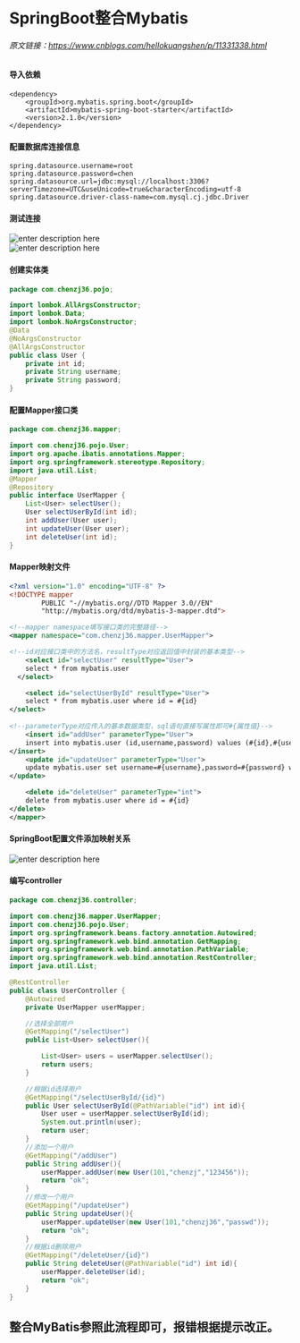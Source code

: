 # SpringBoot整合Mybatis

###### 原文链接：https://www.cnblogs.com/hellokuangshen/p/11331338.html
#### 导入依赖    
```
<dependency>
	<groupId>org.mybatis.spring.boot</groupId>
	<artifactId>mybatis-spring-boot-starter</artifactId>
	<version>2.1.0</version>
</dependency>
```
#### 配置数据库连接信息    
```
spring.datasource.username=root
spring.datasource.password=chen
spring.datasource.url=jdbc:mysql://localhost:3306?serverTimezone=UTC&useUnicode=true&characterEncoding=utf-8
spring.datasource.driver-class-name=com.mysql.cj.jdbc.Driver
```
#### 测试连接        
![enter description here](https://aliyunosschenzj.oss-cn-beijing.aliyuncs.com/aliyunoss/1580824572626.png)        
![enter description here](https://aliyunosschenzj.oss-cn-beijing.aliyuncs.com/aliyunoss/1580824626143.png)        
#### 创建实体类        
```java
package com.chenzj36.pojo;

import lombok.AllArgsConstructor;
import lombok.Data;
import lombok.NoArgsConstructor;
@Data
@NoArgsConstructor
@AllArgsConstructor
public class User {
    private int id;
    private String username;
    private String password;
}
```
#### 配置Mapper接口类    
```java
package com.chenzj36.mapper;

import com.chenzj36.pojo.User;
import org.apache.ibatis.annotations.Mapper;
import org.springframework.stereotype.Repository;
import java.util.List;
@Mapper
@Repository
public interface UserMapper {
    List<User> selectUser();
    User selectUserById(int id);
    int addUser(User user);
    int updateUser(User user);
    int deleteUser(int id);
}
```
#### Mapper映射文件    
```xml
<?xml version="1.0" encoding="UTF-8" ?>
<!DOCTYPE mapper
        PUBLIC "-//mybatis.org//DTD Mapper 3.0//EN"
        "http://mybatis.org/dtd/mybatis-3-mapper.dtd">

<!--mapper namespace填写接口类的完整路径-->
<mapper namespace="com.chenzj36.mapper.UserMapper">

<!--id对应接口类中的方法名，resultType对应返回值中封装的基本类型-->
    <select id="selectUser" resultType="User">
    select * from mybatis.user
  </select>

    <select id="selectUserById" resultType="User">
    select * from mybatis.user where id = #{id}
</select>
    
<!--parameterType对应传入的基本数据类型，sql语句直接写属性即可#{属性值}-->
    <insert id="addUser" parameterType="User">
    insert into mybatis.user (id,username,password) values (#{id},#{username},#{password})
</insert>
    <update id="updateUser" parameterType="User">
    update mybatis.user set username=#{username},password=#{password} where id = #{id}
</update>

    <delete id="deleteUser" parameterType="int">
    delete from mybatis.user where id = #{id}
</delete>
</mapper>
```
#### SpringBoot配置文件添加映射关系            
![enter description here](https://aliyunosschenzj.oss-cn-beijing.aliyuncs.com/aliyunoss/1580825846558.png)
#### 编写controller    
```java
package com.chenzj36.controller;

import com.chenzj36.mapper.UserMapper;
import com.chenzj36.pojo.User;
import org.springframework.beans.factory.annotation.Autowired;
import org.springframework.web.bind.annotation.GetMapping;
import org.springframework.web.bind.annotation.PathVariable;
import org.springframework.web.bind.annotation.RestController;
import java.util.List;

@RestController
public class UserController {
    @Autowired
    private UserMapper userMapper;

    //选择全部用户
    @GetMapping("/selectUser")
    public List<User> selectUser(){

        List<User> users = userMapper.selectUser();
        return users;
    }

    //根据id选择用户
    @GetMapping("/selectUserById/{id}")
    public User selectUserById(@PathVariable("id") int id){
        User user = userMapper.selectUserById(id);
        System.out.println(user);
        return user;
    }
    //添加一个用户
    @GetMapping("/addUser")
    public String addUser(){
        userMapper.addUser(new User(101,"chenzj","123456"));
        return "ok";
    }
    //修改一个用户
    @GetMapping("/updateUser")
    public String updateUser(){
        userMapper.updateUser(new User(101,"chenzj36","passwd"));
        return "ok";
    }
    //根据id删除用户
    @GetMapping("/deleteUser/{id}")
    public String deleteUser(@PathVariable("id") int id){
        userMapper.deleteUser(id);
        return "ok";
    }
}
```
## 整合MyBatis参照此流程即可，报错根据提示改正。 

